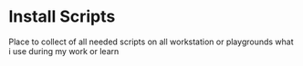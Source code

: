 # Install Scripts

Place to collect of all needed scripts on all workstation or playgrounds what i use during my work or learn
